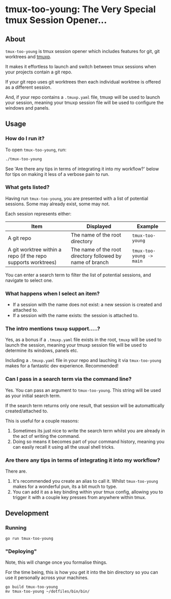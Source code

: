 # tmux-too-young: The Very Special tmux Session Opener...

## About

`tmux-too-young` is tmux session opener which includes features for git, git worktrees and [tmuxp](https://github.com/tmux-python/tmuxp).

It makes it effortless to launch and switch between tmux sessions when your projects contain a git repo.

If your git repo uses git worktrees then each individual worktree is offered as a different session.

And, if your repo contains a `.tmuxp.yaml` file, tmuxp will be used to launch your session, meaning your tmuxp session file will be used to configure the windows and panels.

## Usage

### How do I run it?

To open `tmux-too-young`, run:

```bash
./tmux-too-young
```

See 'Are there any tips in terms of integrating it into my workflow?' below for tips on making it less of a verbose pain to run.

### What gets listed?

Having run `tmux-too-young`, you are presented with a list of potential sessions. Some may already exist, some may not.

Each session represents either:

| Item | Displayed | Example |
|-------------|-----------|---------|
| A git repo  | The name of the root directory | `tmux-too-young` |
| A git worktree within a repo (if the repo supports worktrees) | The name of the root directory followed by name of branch | `tmux-too-young -> main` |

You can enter a search term to filter the list of potential sessions, and navigate to select one.

### What happens when I select an item?

* If a session with the name does not exist: a new session is created and attached to.
* If a session with the name exists: the session is attached to.

### The intro mentions `tmuxp` support.....?

Yes, as a bonus if a `.tmuxp.yaml` file exists in the root, `tmuxp` will be used to launch the session, meaning your tmuxp session file will be used to determine its windows, panels etc.

Including a `.tmuxp.yaml` file in your repo and lauching it via `tmux-too-young` makes for a fantastic dev experience. Recommended!

### Can I pass in a search term via the command line?

Yes. You can pass an argument to `tmux-too-young`. This string will be used as your initial search term.

If the search term returns only one result, that session will be automattically created/attached to.

This is useful for a couple reasons:

1. Sometimes its just nice to write the search term whilst you are already in the act of writing the command.
1. Doing so means it becomes part of your command history, meaning you can easily recall it using all the usual shell tricks.

### Are there any tips in terms of integrating it into my workflow?

There are.

1. It's recommended you create an alias to call it. Whilst `tmux-too-young` makes for a wonderful pun, its a bit much to type.
1. You can add it as a key binding within your tmux config, allowing you to trigger it with a couple key presses from anywhere within tmux.

## Development

### Running

```
go run tmux-too-young
```

### "Deploying"

Note, this will change once you formalise things.

For the time being, this is how you get it into the bin directory so you can use it personally across your machines.

```
go build tmux-too-young
mv tmux-too-young ~/dotfiles/bin/bin/
```
